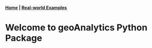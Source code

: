 **[Home](index.html) |  [Real-world Examples](examples.html)**

# Welcome to geoAnalytics Python Package


